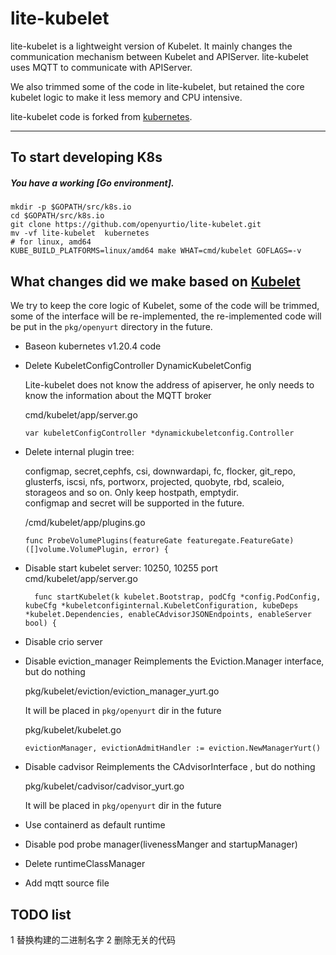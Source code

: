 # lite-kubelet 

lite-kubelet is a lightweight version of Kubelet. It mainly changes the communication mechanism between Kubelet and APIServer. lite-kubelet uses MQTT to communicate with APIServer.

We also trimmed some of the code in lite-kubelet, but retained the core kubelet logic to make it less memory and CPU intensive.

lite-kubelet code is forked from [kubernetes].

----

## To start developing K8s

##### You have a working [Go environment].

```
mkdir -p $GOPATH/src/k8s.io
cd $GOPATH/src/k8s.io
git clone https://github.com/openyurtio/lite-kubelet.git
mv -vf lite-kubelet  kubernetes
# for linux, amd64
KUBE_BUILD_PLATFORMS=linux/amd64 make WHAT=cmd/kubelet GOFLAGS=-v
```

## What changes did we make based on [Kubelet]

  We try to keep the core logic of Kubelet, some of the code will be trimmed, some of the interface will be re-implemented, the re-implemented code will be put in the `pkg/openyurt` directory in the future.

- Baseon kubernetes v1.20.4 code 

- Delete KubeletConfigController DynamicKubeletConfig

  Lite-kubelet does not know the address of apiserver, he only needs to know the information about the MQTT broker
  
  cmd/kubelet/app/server.go 
  
  ```
  var kubeletConfigController *dynamickubeletconfig.Controller
  ``` 
 
- Delete internal plugin tree: 

  configmap, secret,cephfs, csi, downwardapi, fc, flocker, git_repo, glusterfs, iscsi, nfs, portworx, projected, quobyte, rbd, scaleio, storageos and so on. 
  Only keep hostpath, emptydir.  
  configmap and secret will be supported in the future.
  
  /cmd/kubelet/app/plugins.go
  ```
  func ProbeVolumePlugins(featureGate featuregate.FeatureGate) ([]volume.VolumePlugin, error) {
  ``` 
  
- Disable start kubelet server: 10250, 10255 port
  cmd/kubelet/app/server.go
  ```
    func startKubelet(k kubelet.Bootstrap, podCfg *config.PodConfig, kubeCfg *kubeletconfiginternal.KubeletConfiguration, kubeDeps *kubelet.Dependencies, enableCAdvisorJSONEndpoints, enableServer bool) {

  ```
  
- Disable crio server

- Disable eviction_manager 
  Reimplements the Eviction.Manager interface, but  do nothing
  
  pkg/kubelet/eviction/eviction_manager_yurt.go
    
  It will be placed in `pkg/openyurt` dir in the future   
   
  pkg/kubelet/kubelet.go
  ```
  evictionManager, evictionAdmitHandler := eviction.NewManagerYurt()
  ```
- Disable cadvisor
  Reimplements the CAdvisorInterface , but do nothing
  
  pkg/kubelet/cadvisor/cadvisor_yurt.go
  
  It will be placed in `pkg/openyurt` dir in the future   
  
- Use containerd as default runtime

- Disable pod probe manager(livenessManger and startupManager)

- Delete runtimeClassManager
  
- Add mqtt source file 
 
 
## TODO list

1 替换构建的二进制名字
2 删除无关的代码

[kubernetes]: https://github.com/kubernetes/kubernetes
[Kubelet]: https://github.com/kubernetes/kubernetes/tree/master/cmd/kubelet